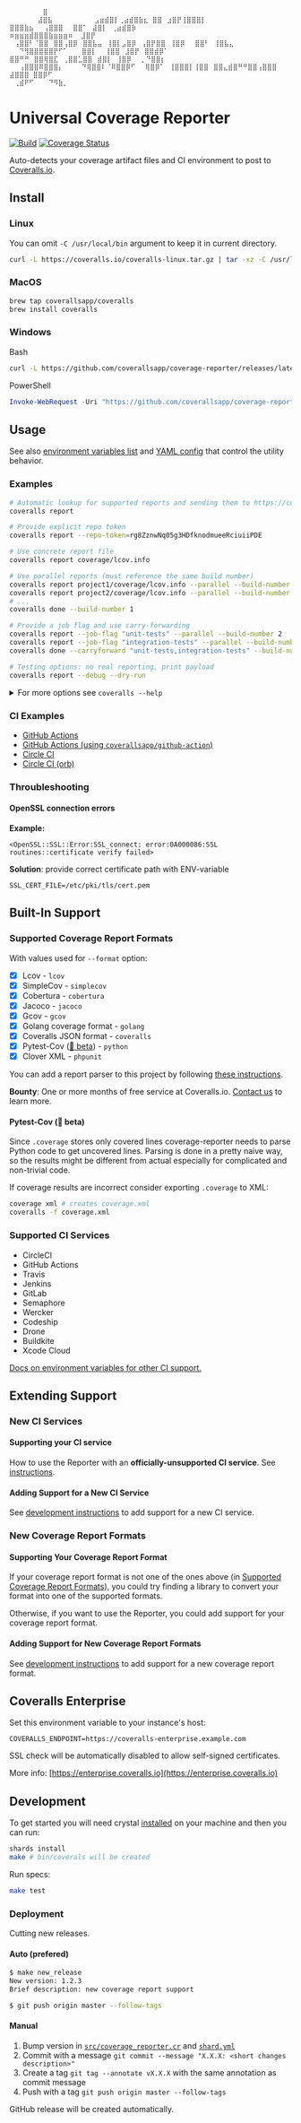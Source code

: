 ```
 ⠀⠀⠀⠀⠀⠀⣿
 ⠀⠀⠀⠀⠀⣼⣿⣧⠀⠀⠀⠀⠀ ⠀⠀ ⣠⣶⣾⣿⡇⢀⣴⣾⣿⣷⣆ ⣿⣿⠀⣰⣿⡟⢸⣿⣿⣿⡇ ⣿⣿⣿⣷⣦⠀⠀⢠⣿⣿⣿⠀⠀⣿⣿⠁⠀⣼⣿⡇⠀⢀⣴⣾⣿⡷
⠶⣶⣶⣶⣾⣿⣿⣿⣷⣶⣶⣶⠶  ⣸⣿⡟ ⠀⢠⣿⣿⠃⠈⣿⣿⠀⣿⣿⢠⣿⡿⠀⣿⣿⣧⣤⠀⢸⣿⡇⣠⣿⡿⠀⢠⣿⡟⣿⣿⠀⢸⣿⡿⠀⠀⣿⣿⠃⠀⢸⣿⣧⣄
⠀⠀⠙⢻⣿⣿⣿⣿⣿⡟⠋⠁⠀⠀ ⣿⣿⡇⠀ ⢸⣿⣿⠀⣸⣿⡟⠀⣿⣿⣾⡿⠁ ⣿⣿⠛⠛⠀⣿⣿⢿⣿⣏⠀⢀⣿⣿⣁⣿⣿⠀⣾⣿⡇⠀⢸⣿⡿⠀⠀⡀⠙⣿⣿⡆
⠀⠀⢠⣿⣿⣿⠿⣿⣿⣿⡄⠀⠀⠀ ⠙⢿⣿⣿⠇⠈⠿⣿⣿⡿⠋⠀⠀⢿⣿⡿⠁⠀⢸⣿⣿⣿⡇⢸⣿⣿⠀⣿⣿⣄⣾⣿⠛⠛⣿⣿⢠⣿⣿⣿ ⣼⣿⣿⣿ ⣿⣿⡿⠋⠀
⠀⢀⣾⠟⠋⠀⠀⠀⠙⠻⣷⡀⠀⠀
```

# Universal Coverage Reporter

[![Build](https://github.com/coverallsapp/coverage-reporter/actions/workflows/build.yml/badge.svg)](https://github.com/coverallsapp/coverage-reporter/actions/workflows/build.yml)
[![Coverage Status](https://coveralls.io/repos/github/coverallsapp/coverage-reporter/badge.svg?branch=master)](https://coveralls.io/github/coverallsapp/coverage-reporter?branch=master)

Auto-detects your coverage artifact files and CI environment to post to [Coveralls.io](https://coveralls.io).

## Install

### Linux

You can omit `-C /usr/local/bin` argument to keep it in current directory.

```bash
curl -L https://coveralls.io/coveralls-linux.tar.gz | tar -xz -C /usr/local/bin
```

### MacOS

```bash
brew tap coverallsapp/coveralls
brew install coveralls
```

### Windows

Bash

```bash
curl -L https://github.com/coverallsapp/coverage-reporter/releases/latest/download/coveralls-windows.exe -o coveralls.exe
```

PowerShell

```powershell
Invoke-WebRequest -Uri "https://github.com/coverallsapp/coverage-reporter/releases/latest/download/coveralls-windows.exe" -OutFile "coveralls.exe"
```

## Usage

See also [environment variables list](./doc/configuration.md#env-variables) and [YAML config](./doc/configuration.md#yaml-config) that control the utility behavior.

### Examples

```bash
# Automatic lookup for supported reports and sending them to https://coveralls.io
coveralls report

# Provide explicit repo token
coveralls report --repo-token=rg8ZznwNq05g3HDfknodmueeRciuiiPDE

# Use concrete report file
coveralls report coverage/lcov.info

# Use parallel reports (must reference the same build number)
coveralls report project1/coverage/lcov.info --parallel --build-number 1
coveralls report project2/coverage/lcov.info --parallel --build-number 1
# ...
coveralls done --build-number 1

# Provide a job flag and use carry-forwarding
coveralls report --job-flag "unit-tests" --parallel --build-number 2
coveralls report --job-flag "integration-tests" --parallel --build-number 2
coveralls done --carryforward "unit-tests,integration-tests" --build-number 2

# Testing options: no real reporting, print payload
coveralls report --debug --dry-run
```

<details>
<summary>For more options see <code>coveralls --help</code></summary>

```
$ coveralls -h
Usage: coveralls [command] [options]
    report                           Report coverage
    done                             Close a parallel build
    version                          Print version
    --debug                          Debug mode: data being sent to Coveralls will be printed to console
    --dry-run                        Dry run (no request sent)
    --no-fail                        Always exit with status 0
    -n, --no-logo                    Do not show Coveralls logo in logs
    -q, --quiet                      Suppress all output
    -h, --help                       Show this help
    -rTOKEN, --repo-token=TOKEN      Sets coveralls repo token, overrides settings in yaml or environment variable
    -cPATH, --config-path=PATH       Set the coveralls yaml config file location, will default to check '.coveralls.yml'

$ coveralls report -h
Usage: coveralls report [file reports] [options]
    --debug                          Debug mode: data being sent to Coveralls will be printed to console
    --dry-run                        Dry run (no request sent)
    --no-fail                        Always exit with status 0
    -n, --no-logo                    Do not show Coveralls logo in logs
    -q, --quiet                      Suppress all output
    -h, --help                       Show this help
    -rTOKEN, --repo-token=TOKEN      Sets coveralls repo token, overrides settings in yaml or environment variable
    -cPATH, --config-path=PATH       Set the coveralls yaml config file location, will default to check '.coveralls.yml'
    --build-number=ID                Build number
    -bPATH, --base-path=PATH         Path to the root folder of the project the coverage was collected in
    -jFLAG, --job-flag=FLAG          Coverage job flag name, e.g. Unit Tests
    -p, --parallel                   Set the parallel flag. Requires webhook for completion (coveralls done)
    --format=FORMAT                  Force coverage file format, supported formats: lcov, simplecov, cobertura, jacoco, gcov, golang, python
    --allow-empty                    Allow empty coverage results and exit 0
    --compare-ref=REF                Git branch name to compare the coverage with
    --compare-sha=SHA                Git commit SHA to compare the coverage with
    --service-name=NAME              Build service name override
    --service-job-id=ID              Build job override
    --service-build-url=URL          Build URL override
    --service-job-url=URL            Build job URL override
    --service-branch=NAME            Branch name override
    --service-pull-request=NUMBER    PR number override

$ coveralls done -h
Usage: coveralls done [options]
    --debug                          Debug mode: data being sent to Coveralls will be printed to console
    --dry-run                        Dry run (no request sent)
    -n, --no-logo                    Do not show Coveralls logo in logs
    -q, --quiet                      Suppress all output
    -h, --help                       Show this help
    -rTOKEN, --repo-token=TOKEN      Sets coveralls repo token, overrides settings in yaml or environment variable
    -cPATH, --config-path=PATH       Set the coveralls yaml config file location, will default to check '.coveralls.yml'
    --carryforward=FLAGS             Comma-separated list of parallel job flags
    --build-number=ID                Build number
```

</details>

### CI Examples

- [GitHub Actions](./doc/examples/github-actions.yml)
- [GitHub Actions (using `coverallsapp/github-action`)](./doc/examples/github-actions-default.yml)
- [Circle CI](./doc/examples/circleci.yml)
- [Circle CI (orb)](./doc/examples/circleci-orb.yml)


### Throubleshooting

#### OpenSSL connection errors

**Example:**

```
<OpenSSL::SSL::Error:SSL_connect: error:0A000086:SSL routines::certificate verify failed>
```

**Solution**: provide correct certificate path with ENV-variable

```
SSL_CERT_FILE=/etc/pki/tls/cert.pem
```

## Built-In Support

### Supported Coverage Report Formats

With values used for `--format` option:

- [x] Lcov - `lcov`
- [x] SimpleCov - `simplecov`
- [x] Cobertura - `cobertura`
- [x] Jacoco - `jacoco`
- [x] Gcov - `gcov`
- [x] Golang coverage format - `golang`
- [x] Coveralls JSON format - `coveralls`
- [x] Pytest-Cov ([:test_tube: beta](#pytest-cov-test_tube-beta)) - `python`
- [x] Clover XML - `phpunit`

You can add a report parser to this project by following [these instructions](./doc/development.md#add-coverage-format-support).

**Bounty**: One or more months of free service at Coveralls.io. <a target="_blank" href="mailto:support@coveralls.io?subject=Please tell me more about contributing to the Universal Coverage Reporter">Contact us</a> to learn more.

#### Pytest-Cov (:test_tube: beta)

Since `.coverage` stores only covered lines coverage-reporter needs to parse Python code to get uncovered lines. Parsing is done in a pretty naive way, so the results might be different from actual especially for complicated and non-trivial code.

If coverage results are incorrect consider exporting `.coverage` to XML:

```bash
coverage xml # creates coverage.xml
coveralls -f coverage.xml
```

### Supported CI Services

- CircleCI
- GitHub Actions
- Travis
- Jenkins
- GitLab
- Semaphore
- Wercker
- Codeship
- Drone
- Buildkite
- Xcode Cloud

[Docs on environment variables for other CI support.](https://docs.coveralls.io/ci-services#option-1-use-common-environment-variables)

## Extending Support

### New CI Services

#### Supporting your CI service

How to use the Reporter with an **officially-unsupported CI service**. See [instructions](./doc/configuration.md#a-generic-ci-env-variables).

#### Adding Support for a New CI Service

See [development instructions](./doc/development.md#support-new-ci-options) to add support for a new CI service.

### New Coverage Report Formats

#### Supporting Your Coverage Report Format

If your coverage report format is not one of the ones above (in [Supported Coverage Report Formats](#supported-coverage-report-formats)), you could try finding a library to convert your format into one of the supported formats.

Otherwise, if you want to use the Reporter, you could add support for your coverage report format.

#### Adding Support for New Coverage Report Formats

See [development instructions](./doc/development.md#add-coverage-format-support) to add support for a new coverage report format.

## Coveralls Enterprise

Set this environment variable to your instance's host:

```
COVERALLS_ENDPOINT=https://coveralls-enterprise.example.com
```

SSL check will be automatically disabled to allow self-signed certificates.

More info: [https://enterprise.coveralls.io](https://enterprise.coveralls.io)

## Development

To get started you will need crystal [installed](https://crystal-lang.org/install/) on your machine and then you can run:

```bash
shards install
make # bin/coverals will be created
```

Run specs:

```bash
make test
```

### Deployment

Cutting new releases.

#### Auto (prefered)

```bash
$ make new_release
New version: 1.2.3
Brief description: new coverage report support

$ git push origin master --follow-tags
```

#### Manual

1. Bump version in [`src/coverage_reporter.cr`](./src/coverage_reporter.cr) and [`shard.yml`](./shard.yml)
2. Commit with a message `git commit --message "X.X.X: <short changes description>"`
3. Create a tag `git tag --annotate vX.X.X` with the same annotation as commit message
4. Push with a tag `git push origin master --follow-tags`

GitHub release will be created automatically.
